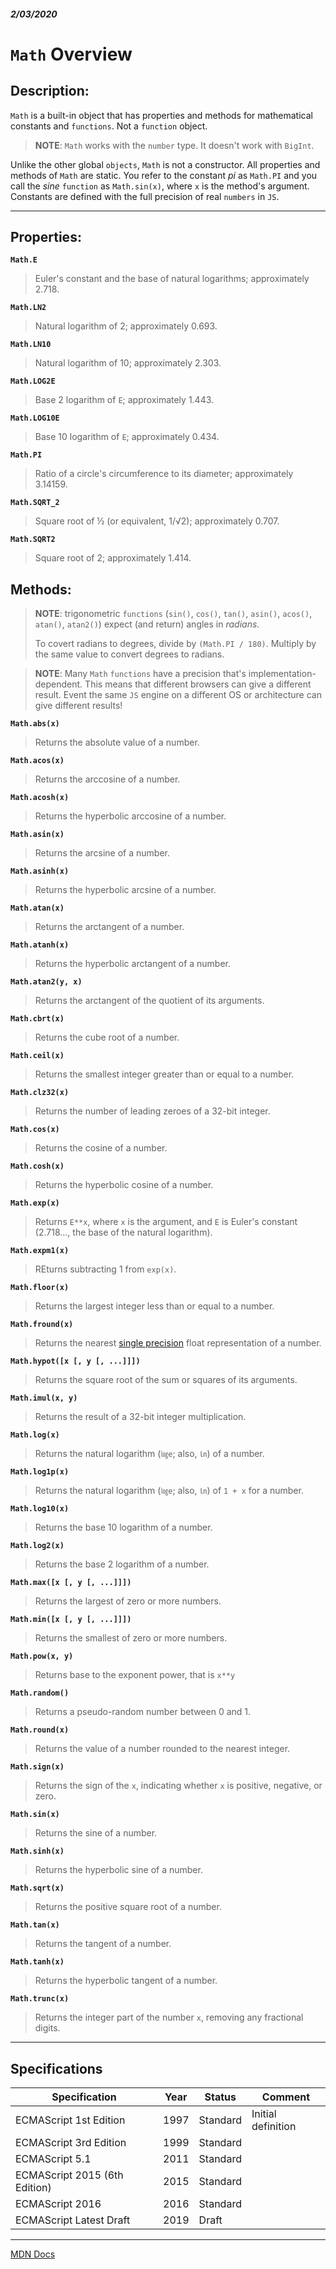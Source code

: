 ##### 2/03/2020
# `Math` Overview
## Description:
`Math` is a built-in object that has properties and methods for mathematical constants and `functions`. Not a `function` object.

  > **NOTE**: `Math` works with the `number` type.  It doesn't work with `BigInt`.

Unlike the other global `objects`, `Math` is not a constructor.  All properties and methods of `Math` are static.  You refer to the constant _pi_ as `Math.PI` and you call the _sine_ `function` as `Math.sin(x)`, where `x` is the method's argument. Constants are defined with the full precision of real `numbers` in `JS`.

---

## Properties:
**`Math.E`**
  > Euler's constant and the base of natural logarithms; approximately 2.718.

**`Math.LN2`**
  > Natural logarithm of 2; approximately 0.693.

**`Math.LN10`**
  > Natural logarithm of 10; approximately 2.303.

**`Math.LOG2E`**
  > Base 2 logarithm of `E`; approximately 1.443.

**`Math.LOG10E`**
  > Base 10 logarithm of `E`; approximately 0.434.

**`Math.PI`**
  > Ratio of a circle's circumference to its diameter; approximately 3.14159.

**`Math.SQRT_2`**
  > Square root of ½ (or equivalent, 1/√2); approximately 0.707.

**`Math.SQRT2`**
  > Square root of 2; approximately 1.414.

## Methods: 
  > **NOTE**: trigonometric `functions` (`sin()`, `cos()`, `tan()`, `asin()`, `acos()`, `atan()`, `atan2()`) expect (and return) angles in _radians_.
  >
  > To covert radians to degrees, divide by `(Math.PI / 180)`.  Multiply by the same value to convert degrees to radians.

  > **NOTE**: Many `Math` `functions` have a precision that's implementation-dependent.  This means that different browsers can give a different result. Event the same `JS` engine on a different OS or architecture can give different results!

**`Math.abs(x)`**
  > Returns the absolute value of a number.

**`Math.acos(x)`**
  > Returns the arccosine of a number.

**`Math.acosh(x)`**
  > Returns the hyperbolic arccosine of a number.

**`Math.asin(x)`**
  > Returns the arcsine of a number.

**`Math.asinh(x)`**
  > Returns the hyperbolic arcsine of a number.

**`Math.atan(x)`**
  > Returns the arctangent of a number.

**`Math.atanh(x)`**
  > Returns the hyperbolic arctangent of a number.

**`Math.atan2(y, x)`**
  > Returns the arctangent of the quotient of its arguments.

**`Math.cbrt(x)`**
  > Returns the cube root of a number.

**`Math.ceil(x)`**
  > Returns the smallest integer greater than or equal to a number.

**`Math.clz32(x)`**
  > Returns the number of leading zeroes of a 32-bit integer.

**`Math.cos(x)`**
  > Returns the cosine of a number.

**`Math.cosh(x)`**
  > Returns the hyperbolic cosine of a number.

**`Math.exp(x)`**
  > Returns `E**x`, where `x` is the argument, and `E` is Euler's constant (2.718..., the base of the natural logarithm).

**`Math.expm1(x)`**
  > REturns subtracting 1 from `exp(x)`.

**`Math.floor(x)`**
  > Returns the largest integer less than or equal to a number.

**`Math.fround(x)`**
  > Returns the nearest [single precision](https://en.wikipedia.org/wiki/Single-precision_floating-point_format) float representation of a number.

**`Math.hypot([x [, y [, ...]]])`**
  > Returns the square root of the sum or squares of its arguments.

**`Math.imul(x, y)`**
  > Returns the result of a 32-bit integer multiplication.

**`Math.log(x)`**
  > Returns the natural logarithm (`㏒e`; also, `㏑`) of a number.

**`Math.log1p(x)`**
  > Returns the natural logarithm (`㏒e`; also, `㏑`) of `1 + x` for a number.

**`Math.log10(x)`**
  > Returns the base 10 logarithm of a number.

**`Math.log2(x)`**
  > Returns the base 2 logarithm of a number.

**`Math.max([x [, y [, ...]]])`**
  > Returns the largest of zero or more numbers.

**`Math.min([x [, y [, ...]]])`**
  > Returns the smallest of zero or more numbers.

**`Math.pow(x, y)`**
  > Returns base to the exponent power, that is `x**y`

**`Math.random()`**
  > Returns a pseudo-random number between 0 and 1.

**`Math.round(x)`**
  > Returns the value of a number rounded to the nearest integer.

**`Math.sign(x)`**
  > Returns the sign of the `x`, indicating whether `x` is positive, negative, or zero.

**`Math.sin(x)`**
  > Returns the sine of a number.

**`Math.sinh(x)`**
  > Returns the hyperbolic sine of a number.

**`Math.sqrt(x)`**
  > Returns the positive square root of a number.

**`Math.tan(x)`**
  > Returns the tangent of a number.

**`Math.tanh(x)`**
  > Returns the hyperbolic tangent of a number.

**`Math.trunc(x)`**
  > Returns the integer part of the number `x`, removing any fractional digits.

---

## Specifications
| Specification | Year | Status | Comment |
|---|---|---|---|
| ECMAScript 1st Edition | 1997 | Standard | Initial definition |
| ECMAScript 3rd Edition | 1999 | Standard |  |
| ECMAScript 5.1 | 2011 | Standard |  |
| ECMAScript 2015 (6th Edition) | 2015 | Standard |  |
| ECMAScript 2016 | 2016 | Standard |  |
| ECMAScript Latest Draft | 2019 | Draft |  |

---

[MDN Docs](https://developer.mozilla.org/en-US/docs/Web/JavaScript/Reference/Global_Objects/Math)